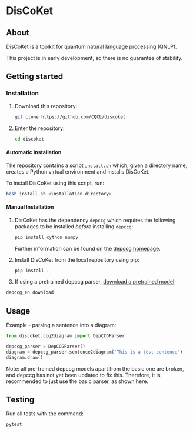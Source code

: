 # DisCoKet

## About

DisCoKet is a toolkit for quantum natural language processing (QNLP).

This project is in early development, so there is no guarantee of
stability.

## Getting started

### Installation

1. Download this repository:
   ```bash
   git clone https://github.com/CQCL/discoket
   ```

2. Enter the repository:
   ```bash
   cd discoket
   ```

#### Automatic Installation

The repository contains a script `install.sh` which, given a directory
name, creates a Python virtual environment and installs DisCoKet.

To install DisCoKet using this script, run:
```bash
bash install.sh <installation-directory>
```

#### Manual Installation

1. DisCoKet has the dependency `depccg` which requires the following
   packages to be installed *before* installing `depccg`:
   ```bash
   pip install cython numpy
   ```
   Further information can be found on the
   [depccg homepage](//github.com/masashi-y/depccg).

2. Install DisCoKet from the local repository using pip:
   ```bash
   pip install .
   ```

3. If using a pretrained depccg parser,
[download a pretrained model](//github.com/masashi-y/depccg#using-a-pretrained-english-parser):
```bash
depccg_en download
```

## Usage

Example - parsing a sentence into a diagram:

```python
from discoket.ccg2diagram import DepCCGParser

depccg_parser = DepCCGParser()
diagram = depccg_parser.sentence2diagram('This is a test sentence')
diagram.draw()
```

Note: all pre-trained depccg models apart from the basic one are broken,
and depccg has not yet been updated to fix this. Therefore, it is
recommended to just use the basic parser, as shown here.

## Testing

Run all tests with the command:

```bash
pytest
```
